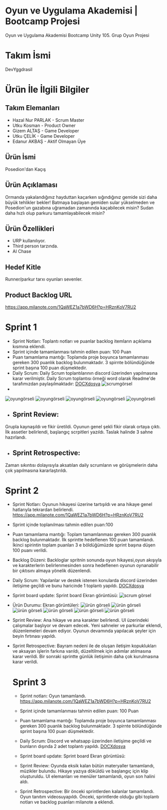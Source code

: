 # Oyun ve Uygulama Akademisi | Bootcamp Projesi
Oyun ve Uygulama Akademisi Bootcamp Unity 105. Grup Oyun Projesi
# Takım İsmi
DevYggdrasil
# Ürün İle İlgili Bilgiler

## Takım Elemanları
* Hazal Nur PARLAK - Scrum Master
* Utku Kosman - Product Owner
* Gizem ALTAŞ - Game Developer
* Utku ÇELİK - Game Developer
* Edanur AKBAŞ - Aktif Olmayan Üye

## Ürün İsmi
Posedion'dan Kaçış

## Ürün Açıklaması
Ormanda yakalandığınız hayduttan kaçarken sığındığınız gemide sizi daha büyük tehlikler bekler! Batmaya başlayan gemiden sular yükselmeden ve Posedion'un gazabına uğramadan zamanında kaçabilecek misin? Sudan daha hızlı olup parkuru tamamlayabilecek misin? 

## Ürün Özellikleri
* URP kullanılıyor.
* Third person tarzında.
* AI Chase

## Hedef Kitle
Runner/parkur tarxı oyunları sevenler.

## Product Backlog URL
https://app.milanote.com/1QaWEZ1a7bWD6H?p=HRznKoV7RU2

# Sprint 1
* Sprint Notları: Toplantı notları ve puanlar backlog itemların açıklama kısmına eklendi.
* Sprint içinde tamamlanması tahmin edilen puan: 100 Puan
* Puan tamamlama mantığı: Toplamda proje boyunca tamamlanması gereken 300 puanlık backlog bulunmaktadır. 3 spirnte bölündüğünde sprint başına 100 puan düşmektedir.
* Daily Scrum: Daily Scrum toplantılarının discord üzerinden yapılmasına karar verilmiştir. Daily Scrum toplantısı örneği word olarak Readme'de tarafımızdan paylaşılmaktadır:
[DOCXdosya](https://github.com/ouaunity105/BootcampTakim105/blob/master/dailyscrum.docx)
![scrumgörsel](https://github.com/ouaunity105/BootcampTakim105/blob/master/bootcamp.png)
* 
![oyungörseli](https://github.com/ouaunity105/BootcampTakim105/blob/master/Assets.png)
![oyungörseli](https://github.com/ouaunity105/BootcampTakim105/blob/master/sc5.png)
![oyungörseli](https://github.com/ouaunity105/BootcampTakim105/blob/master/sc4.png)
![oyungörseli](https://github.com/ouaunity105/BootcampTakim105/blob/master/sc2.png)
![oyungörseli](https://github.com/ouaunity105/BootcampTakim105/blob/master/s3.png)


* ## Sprint Review:
Grupla kaynaşıldı ve fikir üretildi. Oyunun genel şekli fikir olarak ortaya çıktı. İlk assetler belirlendi, başlangıç scrpitleri yazıldı. Taslak halinde 3 sahne hazırlandı.
* ## Sprint Retrospective:
Zaman sıkıntısı dolayısıyla aksatılan daily scrumların ve görüşmelerin daha çok yapılmasına kararlaştırıldı.

# Sprint 2
* Sprint Notları: Oyunun hikayesi üzerine tartışıldı ve ana hikaye genel hatlarıyla tekrardan belirlendi.
  https://app.milanote.com/1QaWEZ1a7bWD6H?p=HRznKoV7RU2
* Sprint içinde toplanılması tahmin edilen puan:100
* Puan tamamlama mantığı: Toplam tamamlanması gereken 300 puanlık backlog bulunmaktadır. İlk sprintte hedeflenen 100 puan tamamlandı. İkinci spirintin toplam puanları 3 e böldüğümüzde sprint başına düşen 100 puanı verildi.
* Backlog Düzeni: Backloglar spritnin sonunda oyun hikayesi,oyun akışıyla ve karakterlerin belirlenmesinden sonra hedeflenen oyunun oynanabilir bir çıktısını almaya yönelik düzenlendi.
* Daily Scrum: Yapılanlar ve destek istenen konularda discord üzerinden iletişime geçildi ve bunu haricinde 1 toplantı yapıldı.
  [DOCXdosya](https://github.com/ouaunity105/BootcampTakim105/blob/master/dailyscrum.docx)

* Sprint board update: Sprint board Ekran görüntüsü:
![scrum görsel](https://github.com/ouaunity105/BootcampTakim105/blob/master/sprint2.png)

* Ürün Durumu: Ekran görüntüleri:
   ![ürün görseli](https://github.com/ouaunity105/BootcampTakim105/blob/master/s2.1.png)
  ![ürün görseli](https://github.com/ouaunity105/BootcampTakim105/blob/master/s2.2.png)
  ![ürün görseli](https://github.com/ouaunity105/BootcampTakim105/blob/master/s2.3.png)
  ![ürün görseli](https://github.com/ouaunity105/BootcampTakim105/blob/master/s2.4.png)
  ![ürün görseli](https://github.com/ouaunity105/BootcampTakim105/blob/master/s2.5.png)
  ![ürün görseli](https://github.com/ouaunity105/BootcampTakim105/blob/master/s2.6.png)
* Sprint Review: Ana hikaye ve ana karakter belirlendi. UI üzerindeki çalışmalar başlıyor ve devam edecek. Yeni sahneler ve parkurlar eklendi, düzenlemeleri devam ediyor. Oyunun devamında yapılacak şeyler için beyin fırtınası yapıldı.
* Sprint Retrospective: Bayram nedeni ile de oluşan iletişim kopuklukları ve aksayan işlerin farkına varıldı, düzeltilmek için adımlar atılmasına karar verildi. Bir sonraki sprintte günlük iletişimin daha çok kurulmasına karar verildi.

  # Sprint 3
  * Sprint notları: Oyun tamamlandı.
     https://app.milanote.com/1QaWEZ1a7bWD6H?p=HRznKoV7RU2
  *  Sprint içinde tamamlanması tahmin edilen puan: 100 Puan
  * Puan tamamlama mantığı: Toplamda proje boyunca tamamlanması gereken 300 puanlık backlog bulunmaktadır. 3 spirnte bölündüğünde sprint başına 100 puan düşmektedir.
  * Daily Scrum: Discord ve whatsapp üzerinden iletişime geçildi ve bunların dışında 2 adet toplantı yapıldı.
     [DOCXdosya](https://github.com/ouaunity105/BootcampTakim105/blob/master/dailyscrum.docx)
  * Sprint board update: Sprint board Ekran görüntüsü:
 
  *   Sprint Review: Oyunda eksik kalan bütün materyaller tamamlandı, müzikler bulundu. Hikaye yazıya döküldü ve başlangıç için klip oluşturuldu. UI elemanları ve menüler tamamlandı, oyun son halini aldı.
  * Sprint Retrospective: Bir önceki sprintlerden kalanlar tamamlandı. Oyun tanıtım videosuyapıldı. Önceki, sprintlerde olduğu gibi toplantı notları ve backlog puanları milanote a eklendi.
    
    


